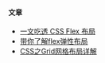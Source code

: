 #### 文章
- [一文吃透 CSS Flex 布局](https://juejin.cn/post/7245898637779157052)
- [带你了解flex弹性布局](https://juejin.cn/post/7363932520953380864)
- [CSS之Grid网格布局详解](https://juejin.cn/post/7311631975470465039)

